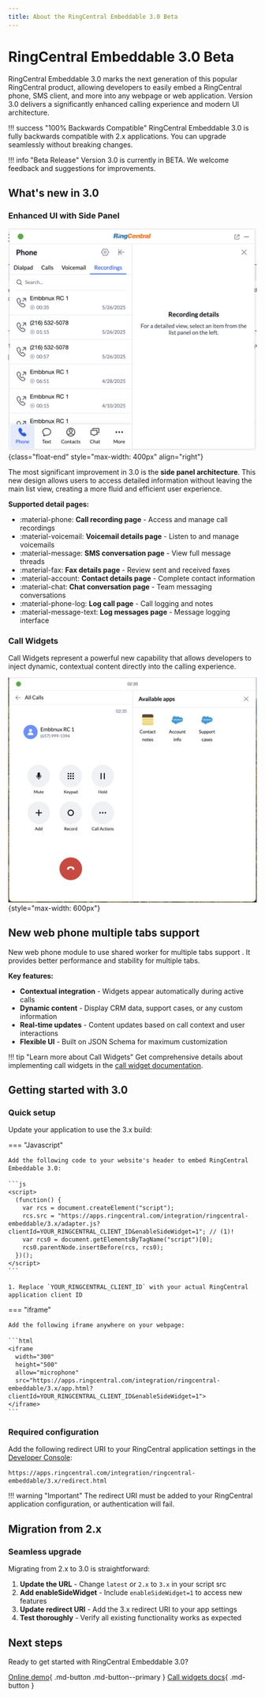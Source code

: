 ```yaml
---
title: About the RingCentral Embeddable 3.0 Beta
---
```


# RingCentral Embeddable 3.0 Beta

<!-- md:version 3.0.0 -->

RingCentral Embeddable 3.0 marks the next generation of this popular RingCentral product, allowing developers to easily embed a RingCentral phone, SMS client, and more into any webpage or web application. Version 3.0 delivers a significantly enhanced calling experience and modern UI architecture.

!!! success "100% Backwards Compatible"
    RingCentral Embeddable 3.0 is fully backwards compatible with 2.x applications. You can upgrade seamlessly without breaking changes.

!!! info "Beta Release"
    Version 3.0 is currently in BETA. We welcome feedback and suggestions for improvements.

## What's new in 3.0

### Enhanced UI with Side Panel

![New RingCentral Embeddable 3.x UI](./assets/embeddable-3-side-panel.png){class="float-end" style="max-width: 400px" align="right"}

The most significant improvement in 3.0 is the **side panel architecture**. This new design allows users to access detailed information without leaving the main list view, creating a more fluid and efficient user experience.

**Supported detail pages:**

- :material-phone: **Call recording page** - Access and manage call recordings
- :material-voicemail: **Voicemail details page** - Listen to and manage voicemails
- :material-message: **SMS conversation page** - View full message threads
- :material-fax: **Fax details page** - Review sent and received faxes
- :material-account: **Contact details page** - Complete contact information
- :material-chat: **Chat conversation page** - Team messaging conversations
- :material-phone-log: **Log call page** - Call logging and notes
- :material-message-text: **Log messages page** - Message logging interface

### Call Widgets

Call Widgets represent a powerful new capability that allows developers to inject dynamic, contextual content directly into the calling experience.

![call-widget-apps](./assets/call-widget-apps.png){style="max-width: 600px"}

## New web phone multiple tabs support

New web phone module to use shared worker for multiple tabs support . It provides better performance and stability for multiple tabs.

**Key features:**

- **Contextual integration** - Widgets appear automatically during active calls
- **Dynamic content** - Display CRM data, support cases, or any custom information
- **Real-time updates** - Content updates based on call context and user interactions
- **Flexible UI** - Built on JSON Schema for maximum customization

!!! tip "Learn more about Call Widgets"
    Get comprehensive details about implementing call widgets in the [call widget documentation](./integration/call-widget.md).

## Getting started with 3.0

### Quick setup

Update your application to use the 3.x build:

=== "Javascript"

    Add the following code to your website's header to embed RingCentral Embeddable 3.0:

    ```js
    <script>
      (function() {
        var rcs = document.createElement("script");
        rcs.src = "https://apps.ringcentral.com/integration/ringcentral-embeddable/3.x/adapter.js?clientId=YOUR_RINGCENTRAL_CLIENT_ID&enableSideWidget=1"; // (1)!
        var rcs0 = document.getElementsByTagName("script")[0];
        rcs0.parentNode.insertBefore(rcs, rcs0);
      })();
    </script>
    ```

    1. Replace `YOUR_RINGCENTRAL_CLIENT_ID` with your actual RingCentral application client ID

=== "iframe"

    Add the following iframe anywhere on your webpage:

    ```html
    <iframe 
      width="300" 
      height="500" 
      allow="microphone" 
      src="https://apps.ringcentral.com/integration/ringcentral-embeddable/3.x/app.html?clientId=YOUR_RINGCENTRAL_CLIENT_ID&enableSideWidget=1">
    </iframe>
    ```

### Required configuration

Add the following redirect URI to your RingCentral application settings in the [Developer Console](https://developers.ringcentral.com/):

```
https://apps.ringcentral.com/integration/ringcentral-embeddable/3.x/redirect.html
```

!!! warning "Important"
    The redirect URI must be added to your RingCentral application configuration, or authentication will fail.

## Migration from 2.x

### Seamless upgrade

Migrating from 2.x to 3.0 is straightforward:

1. **Update the URL** - Change `latest` or `2.x` to `3.x` in your script src
2. **Add enableSideWidget** - Include `enableSideWidget=1` to access new features
3. **Update redirect URI** - Add the 3.x redirect URI to your app settings
4. **Test thoroughly** - Verify all existing functionality works as expected

## Next steps

Ready to get started with RingCentral Embeddable 3.0?

[Online demo](https://apps.ringcentral.com/integration/ringcentral-embeddable/3.x/index.html){ .md-button .md-button--primary }
[Call widgets docs](./integration/call-widget.md){ .md-button }
